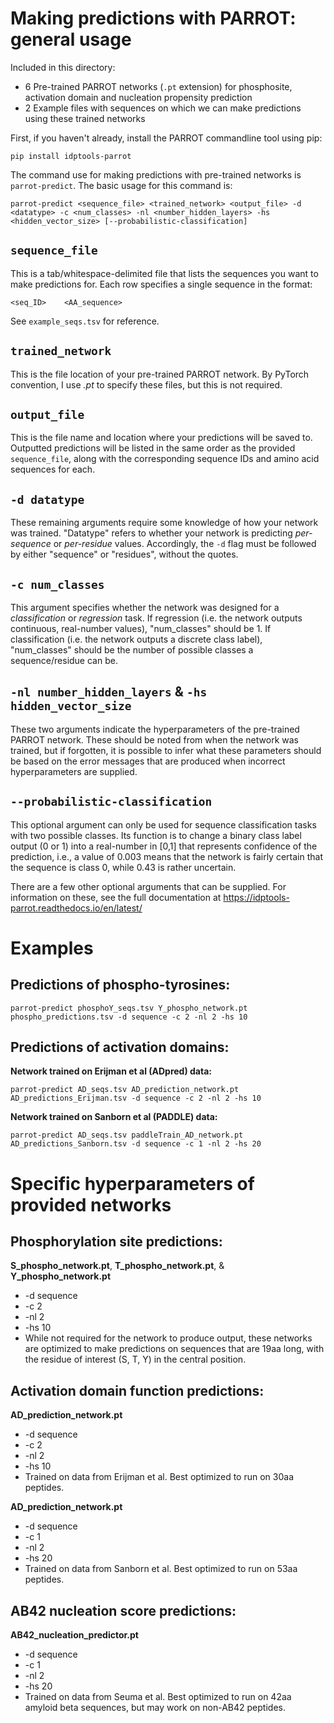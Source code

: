 # Making predictions with PARROT: general usage

Included in this directory:

* 6 Pre-trained PARROT networks (`.pt` extension) for phosphosite, activation domain and nucleation propensity prediction
* 2 Example files with sequences on which we can make predictions using these trained networks

First, if you haven't already, install the PARROT commandline tool using pip:
	
	pip install idptools-parrot

The command use for making predictions with pre-trained networks is `parrot-predict`. The basic usage for this command is:

	parrot-predict <sequence_file> <trained_network> <output_file> -d <datatype> -c <num_classes> -nl <number_hidden_layers> -hs <hidden_vector_size> [--probabilistic-classification]

## `sequence_file`
This is a tab/whitespace-delimited file that lists the sequences you want to make predictions for. Each row specifies a single sequence in the format:
	
    <seq_ID>	<AA_sequence>

See `example_seqs.tsv` for reference.

## `trained_network`
This is the file location of your pre-trained PARROT network. By PyTorch convention, I use *.pt* to specify these files, but this is not required.

## `output_file`
This is the file name and location where your predictions will be saved to. Outputted predictions will be listed in the same order as the provided `sequence_file`, along with the corresponding sequence IDs and amino acid sequences for each.

## `-d datatype`
These remaining arguments require some knowledge of how your network was trained. "Datatype" refers to whether your network is predicting *per-sequence* or *per-residue* values. Accordingly, the `-d` flag must be followed by either "sequence" or "residues", without the quotes.

## `-c num_classes`
This argument specifies whether the network was designed for a *classification* or *regression* task. If regression (i.e. the network outputs continuous, real-number values), "num_classes" should be 1. If classification (i.e. the network outputs a discrete class label), "num_classes" should be the number of possible classes a sequence/residue can be.

## `-nl number_hidden_layers` & `-hs hidden_vector_size`
These two arguments indicate the hyperparameters of the pre-trained PARROT network. These should be noted from when the network was trained, but if forgotten, it is possible to infer what these parameters should be based on the error messages that are produced when incorrect hyperparameters are supplied.

## `--probabilistic-classification`
This optional argument can only be used for sequence classification tasks with two possible classes. Its function is to change a binary class label output (0 or 1) into a real-number in [0,1] that represents confidence of the prediction, i.e., a value of 0.003 means that the network is fairly certain that the sequence is class 0, while 0.43 is rather uncertain.

There are a few other optional arguments that can be supplied. For information on these, see the full documentation at https://idptools-parrot.readthedocs.io/en/latest/

# Examples

## Predictions of phospho-tyrosines:

	parrot-predict phosphoY_seqs.tsv Y_phospho_network.pt phospho_predictions.tsv -d sequence -c 2 -nl 2 -hs 10

## Predictions of activation domains:

**Network trained on Erijman et al (ADpred) data:**

	parrot-predict AD_seqs.tsv AD_prediction_network.pt AD_predictions_Erijman.tsv -d sequence -c 2 -nl 2 -hs 10

**Network trained on Sanborn et al (PADDLE) data:**

	parrot-predict AD_seqs.tsv paddleTrain_AD_network.pt AD_predictions_Sanborn.tsv -d sequence -c 1 -nl 2 -hs 20

# Specific hyperparameters of provided networks
## Phosphorylation site predictions:

**S\_phospho\_network.pt**, **T\_phospho\_network.pt**, & **Y\_phospho\_network.pt**

* -d sequence
* -c 2
* -nl 2
* -hs 10
* While not required for the network to produce output, these networks are optimized to make predictions on sequences that are 19aa long, with the residue of interest (S, T, Y) in the central position.

## Activation domain function predictions:
**AD\_prediction\_network.pt**

* -d sequence
* -c 2
* -nl 2
* -hs 10
* Trained on data from Erijman et al. Best optimized to run on 30aa peptides.

**AD\_prediction\_network.pt**

* -d sequence
* -c 1
* -nl 2
* -hs 20
* Trained on data from Sanborn et al. Best optimized to run on 53aa peptides.

## AB42 nucleation score predictions:
**AB42\_nucleation\_predictor.pt**

* -d sequence
* -c 1
* -nl 2
* -hs 20
* Trained on data from Seuma et al. Best optimized to run on 42aa amyloid beta sequences, but may work on non-AB42 peptides.
